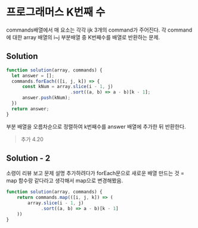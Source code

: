 # 프로그래머스 K번째 수 

commands배열에서 매 요소는 각각 ijk 3개의 command가 주어진다.
각 command에 대한 array 배열의 i~j 부분배열 중 K번째수를 배열로 반환하는 문제.


## Solution

```javascript
function solution(array, commands) {
  let answer = [];
  commands.forEach(([i, j, k]) => {
      const kNum = array.slice(i - 1, j)
                        .sort((a, b) => a - b)[k - 1];            
      answer.push(kNum);
  })
  return answer;
}
```

부분 배열을 오름차순으로 정렬하여 k번째수를 answer 배열에 추가한 뒤 반환한다.

> 추가 4.20 

## Solution - 2

소령이 리뷰 보고 문제 설명 추가하려다가 forEach문으로 새로운 배열 만드는 것 = map 함수랑 같다라고 생각해서
map으로 변경해봤음.

```javascript
function solution(array, commands) {
    return commands.map(([i, j, k]) => (
        array.slice(i - 1, j)
             .sort((a, b) => a - b)[k - 1]
    ))
}
```